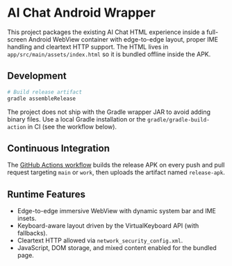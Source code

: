 # AI Chat Android Wrapper

This project packages the existing AI Chat HTML experience inside a full-screen Android WebView container with edge-to-edge layout, proper IME handling and cleartext HTTP support. The HTML lives in `app/src/main/assets/index.html` so it is bundled offline inside the APK.

## Development

```bash
# Build release artifact
gradle assembleRelease
```

The project does not ship with the Gradle wrapper JAR to avoid adding binary files. Use a local Gradle installation or the `gradle/gradle-build-action` in CI (see the workflow below).

## Continuous Integration

The [GitHub Actions workflow](.github/workflows/android.yml) builds the release APK on every push and pull request targeting `main` or `work`, then uploads the artifact named `release-apk`.

## Runtime Features

* Edge-to-edge immersive WebView with dynamic system bar and IME insets.
* Keyboard-aware layout driven by the VirtualKeyboard API (with fallbacks).
* Cleartext HTTP allowed via `network_security_config.xml`.
* JavaScript, DOM storage, and mixed content enabled for the bundled page.
